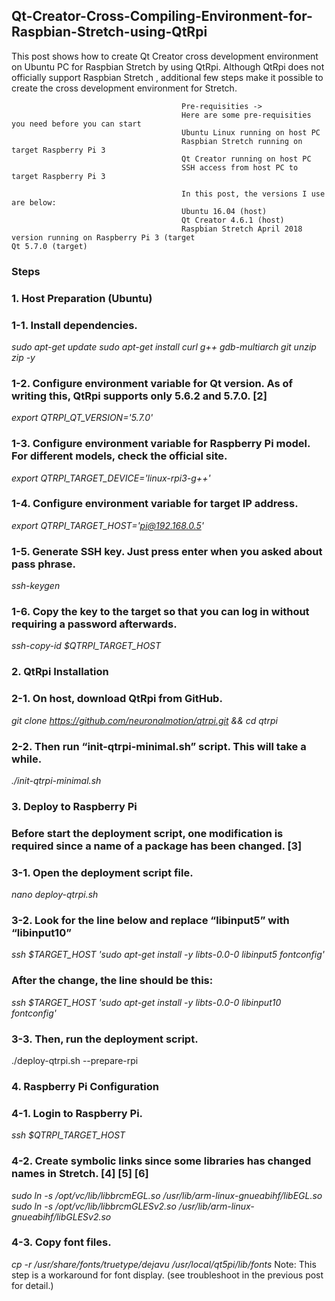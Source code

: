 ## Qt-Creator-Cross-Compiling-Environment-for-Raspbian-Stretch-using-QtRpi
This post shows how to create Qt Creator cross development environment on Ubuntu PC for Raspbian Stretch by using QtRpi. Although QtRpi does not officially support Raspbian Stretch , additional few steps make it possible to create the cross development environment for Stretch. 

                                          Pre-requisities ->
                                          Here are some pre-requisities you need before you can start
                                          Ubuntu Linux running on host PC
                                          Raspbian Stretch running on target Raspberry Pi 3
                                          Qt Creator running on host PC
                                          SSH access from host PC to target Raspberry Pi 3
                                            
                                          In this post, the versions I use are below:
                                          Ubuntu 16.04 (host)
                                          Qt Creator 4.6.1 (host)
                                          Raspbian Stretch April 2018 version running on Raspberry Pi 3 (target                                                         Qt 5.7.0 (target)
                                              
### Steps
### 1. Host Preparation (Ubuntu)
### 1-1. Install dependencies.

*sudo apt-get update*
*sudo apt-get install curl g++ gdb-multiarch git unzip zip -y*

### 1-2. Configure environment variable for Qt version. As of writing this, QtRpi supports only 5.6.2 and 5.7.0. [2]

*export QTRPI_QT_VERSION='5.7.0'*

### 1-3. Configure environment variable for Raspberry Pi model. For different models, check the official site.

*export QTRPI_TARGET_DEVICE='linux-rpi3-g++'*

### 1-4. Configure environment variable for target IP address.

*export QTRPI_TARGET_HOST='pi@192.168.0.5'*

### 1-5. Generate SSH key. Just press enter when you asked about pass phrase.

*ssh-keygen*

### 1-6. Copy the key to the target so that you can log in without requiring a password afterwards.

*ssh-copy-id $QTRPI_TARGET_HOST*
 

### 2. QtRpi Installation
### 2-1. On host, download QtRpi from GitHub.

*git clone https://github.com/neuronalmotion/qtrpi.git && cd qtrpi*

### 2-2. Then run “init-qtrpi-minimal.sh” script. This will take a while.

*./init-qtrpi-minimal.sh*
 

### 3. Deploy to Raspberry Pi
### Before start the deployment script, one modification is required since a name of a package has been changed. [3]

### 3-1. Open the deployment script file.

*nano deploy-qtrpi.sh*

### 3-2. Look for the line below and replace “libinput5” with “libinput10”

*ssh $TARGET_HOST 'sudo apt-get install -y libts-0.0-0 libinput5 fontconfig'*

### After the change, the line should be this:

*ssh $TARGET_HOST 'sudo apt-get install -y libts-0.0-0 libinput10 fontconfig'*

### 3-3. Then, run the deployment script.

./deploy-qtrpi.sh --prepare-rpi
 
### 4. Raspberry Pi Configuration
### 4-1. Login to Raspberry Pi.

*ssh $QTRPI_TARGET_HOST*

### 4-2. Create symbolic links since some libraries has changed names in Stretch. [4] [5] [6]

*sudo ln -s /opt/vc/lib/libbrcmEGL.so /usr/lib/arm-linux-gnueabihf/libEGL.so*
*sudo ln -s /opt/vc/lib/libbrcmGLESv2.so /usr/lib/arm-linux-gnueabihf/libGLESv2.so*

### 4-3. Copy font files.

*cp -r /usr/share/fonts/truetype/dejavu /usr/local/qt5pi/lib/fonts*
Note: This step is a workaround for font display. (see troubleshoot in the previous post for detail.)

